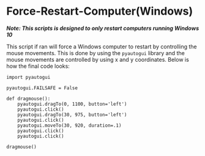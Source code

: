 # Force-Restart-Computer(Windows)
***Note: This scripts is designed to only restart computers running Windows 10***

This script if ran will force a Windows computer to restart by controlling the mouse movements. This is done by using the `pyautogui` library and the mouse movements are controlled by using x and y coordinates. 
Below is how the final code looks:

```
import pyautogui

pyautogui.FAILSAFE = False

def dragmouse():
    pyautogui.dragTo(0, 1100, button='left')
    pyautogui.click()
    pyautogui.dragTo(30, 975, button='left')
    pyautogui.click()
    pyautogui.moveTo(30, 920, duration=.1)
    pyautogui.click()
    pyautogui.click()

dragmouse()
```
